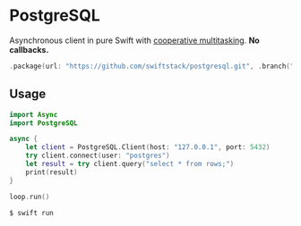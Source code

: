 # PostgreSQL

Asynchronous client in pure Swift with [cooperative multitasking](https://github.com/swiftstack/fiber). **No callbacks.**

```swift
.package(url: "https://github.com/swiftstack/postgresql.git", .branch("fiber"))
```

## Usage

```swift
import Async
import PostgreSQL

async {
    let client = PostgreSQL.Client(host: "127.0.0.1", port: 5432)
    try client.connect(user: "postgres")
    let result = try client.query("select * from rows;")
    print(result)
}

loop.run()
```

```bash
$ swift run
```
